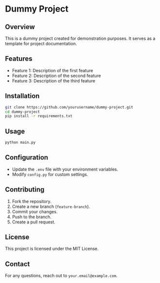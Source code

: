 # Dummy Project

## Overview
This is a dummy project created for demonstration purposes. It serves as a template for project documentation.

## Features
- Feature 1: Description of the first feature
- Feature 2: Description of the second feature
- Feature 3: Description of the third feature

## Installation
```bash
git clone https://github.com/yourusername/dummy-project.git
cd dummy-project
pip install -r requirements.txt
```

## Usage
```bash
python main.py
```

## Configuration
- Update the `.env` file with your environment variables.
- Modify `config.py` for custom settings.

## Contributing
1. Fork the repository.
2. Create a new branch (`feature-branch`).
3. Commit your changes.
4. Push to the branch.
5. Create a pull request.

## License
This project is licensed under the MIT License.

## Contact
For any questions, reach out to `your.email@example.com`.

